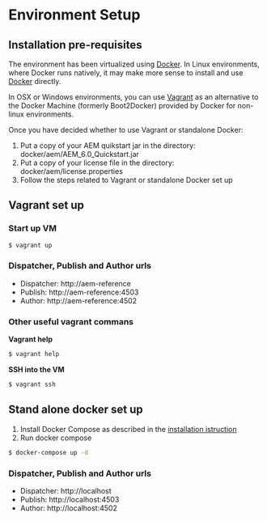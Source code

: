 # Environment Setup

## Installation pre-requisites
The environment has been virtualized using [Docker](https://www.docker.com/).
In Linux environments, where Docker runs natively, it may make more sense to install and use
[Docker](https://docs.docker.com/installation/) directly.

In OSX or Windows environments, you can use [Vagrant](http://docs.vagrantup.com/v2/installation/) as an alternative to
the Docker Machine (formerly Boot2Docker) provided by Docker for non-linux environments.

Once you have decided whether to use Vagrant or standalone Docker:
1. Put a copy of your AEM quikstart jar in the directory: docker/aem/AEM_6.0_Quickstart.jar
2. Put a copy of your license file in the directory: docker/aem/license.properties
3. Follow the steps related to Vagrant or standalone Docker set up

## Vagrant set up
### Start up VM
```sh
$ vagrant up
```
### Dispatcher, Publish and Author urls
* Dispatcher: http://aem-reference
* Publish: http://aem-reference:4503
* Author: http://aem-reference:4502

### Other useful vagrant commans
**Vagrant help**
```sh
$ vagrant help
```
**SSH into the VM**
```sh
$ vagrant ssh
```

## Stand alone docker set up
1. Install Docker Compose as described in the [installation istruction](https://docs.docker.com/compose/install/)
2. Run docker compose
```sh
$ docker-compose up -d
```

### Dispatcher, Publish and Author urls
* Dispatcher: http://localhost
* Publish: http://localhost:4503
* Author: http://localhost:4502

